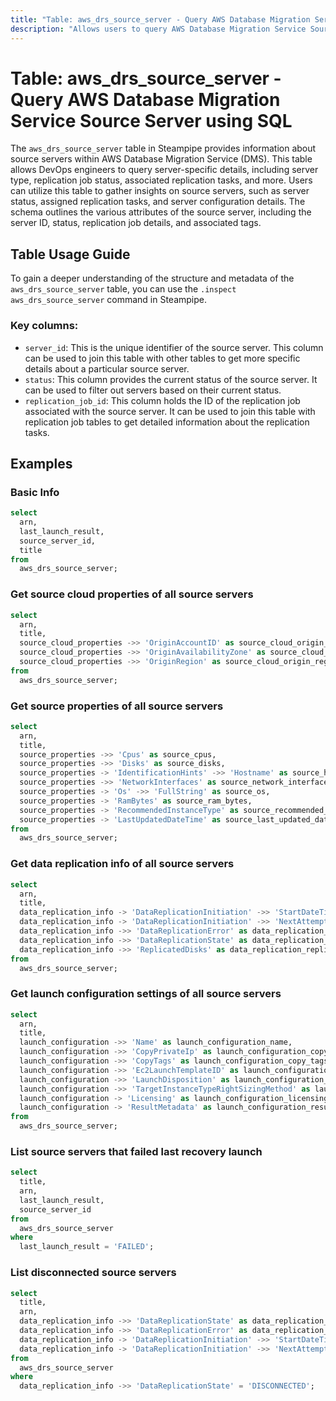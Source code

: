 ```yaml
---
title: "Table: aws_drs_source_server - Query AWS Database Migration Service Source Server using SQL"
description: "Allows users to query AWS Database Migration Service Source Servers for detailed information about the replication servers used in database migrations."
---
```


# Table: aws_drs_source_server - Query AWS Database Migration Service Source Server using SQL

The `aws_drs_source_server` table in Steampipe provides information about source servers within AWS Database Migration Service (DMS). This table allows DevOps engineers to query server-specific details, including server type, replication job status, associated replication tasks, and more. Users can utilize this table to gather insights on source servers, such as server status, assigned replication tasks, and server configuration details. The schema outlines the various attributes of the source server, including the server ID, status, replication job details, and associated tags.

## Table Usage Guide

To gain a deeper understanding of the structure and metadata of the `aws_drs_source_server` table, you can use the `.inspect aws_drs_source_server` command in Steampipe.

### Key columns:

- `server_id`: This is the unique identifier of the source server. This column can be used to join this table with other tables to get more specific details about a particular source server.
- `status`: This column provides the current status of the source server. It can be used to filter out servers based on their current status.
- `replication_job_id`: This column holds the ID of the replication job associated with the source server. It can be used to join this table with replication job tables to get detailed information about the replication tasks.

## Examples

### Basic Info

```sql
select
  arn,
  last_launch_result,
  source_server_id,
  title
from
  aws_drs_source_server;
```

### Get source cloud properties of all source servers

```sql
select
  arn,
  title,
  source_cloud_properties ->> 'OriginAccountID' as source_cloud_origin_account_id,
  source_cloud_properties ->> 'OriginAvailabilityZone' as source_cloud_origin_availability_zone,
  source_cloud_properties ->> 'OriginRegion' as source_cloud_origin_region
from
  aws_drs_source_server;
```

### Get source properties of all source servers

```sql
select
  arn,
  title,
  source_properties ->> 'Cpus' as source_cpus,
  source_properties ->> 'Disks' as source_disks,
  source_properties -> 'IdentificationHints' ->> 'Hostname' as source_hostname,
  source_properties ->> 'NetworkInterfaces' as source_network_interfaces,
  source_properties -> 'Os' ->> 'FullString' as source_os,
  source_properties -> 'RamBytes' as source_ram_bytes,
  source_properties -> 'RecommendedInstanceType' as source_recommended_instance_type,
  source_properties -> 'LastUpdatedDateTime' as source_last_updated_date_time
from
  aws_drs_source_server;
```

### Get data replication info of all source servers

```sql
select
  arn,
  title,
  data_replication_info -> 'DataReplicationInitiation' ->> 'StartDateTime' as data_replication_start_date_time,
  data_replication_info -> 'DataReplicationInitiation' ->> 'NextAttemptDateTime' as data_replication_next_attempt_date_time,
  data_replication_info ->> 'DataReplicationError' as data_replication_error,
  data_replication_info ->> 'DataReplicationState' as data_replication_state,
  data_replication_info ->> 'ReplicatedDisks' as data_replication_replicated_disks
from
  aws_drs_source_server;
```

### Get launch configuration settings of all source servers

```sql
select
  arn,
  title,
  launch_configuration ->> 'Name' as launch_configuration_name,
  launch_configuration ->> 'CopyPrivateIp' as launch_configuration_copy_private_ip,
  launch_configuration ->> 'CopyTags' as launch_configuration_copy_tags,
  launch_configuration ->> 'Ec2LaunchTemplateID' as launch_configuration_ec2_launch_template_id,
  launch_configuration ->> 'LaunchDisposition' as launch_configuration_disposition,
  launch_configuration ->> 'TargetInstanceTypeRightSizingMethod' as launch_configuration_target_instance_type_right_sizing_method,
  launch_configuration -> 'Licensing' as launch_configuration_licensing,
  launch_configuration -> 'ResultMetadata' as launch_configuration_result_metadata
from
  aws_drs_source_server;
```

### List source servers that failed last recovery launch

```sql
select
  title,
  arn,
  last_launch_result,
  source_server_id
from
  aws_drs_source_server
where
  last_launch_result = 'FAILED';
```

### List disconnected source servers

```sql
select
  title,
  arn,
  data_replication_info ->> 'DataReplicationState' as data_replication_state,
  data_replication_info ->> 'DataReplicationError' as data_replication_error,
  data_replication_info -> 'DataReplicationInitiation' ->> 'StartDateTime' as data_replication_start_date_time,
  data_replication_info -> 'DataReplicationInitiation' ->> 'NextAttemptDateTime' as data_replication_next_attempt_date_time
from
  aws_drs_source_server
where
  data_replication_info ->> 'DataReplicationState' = 'DISCONNECTED';
```
